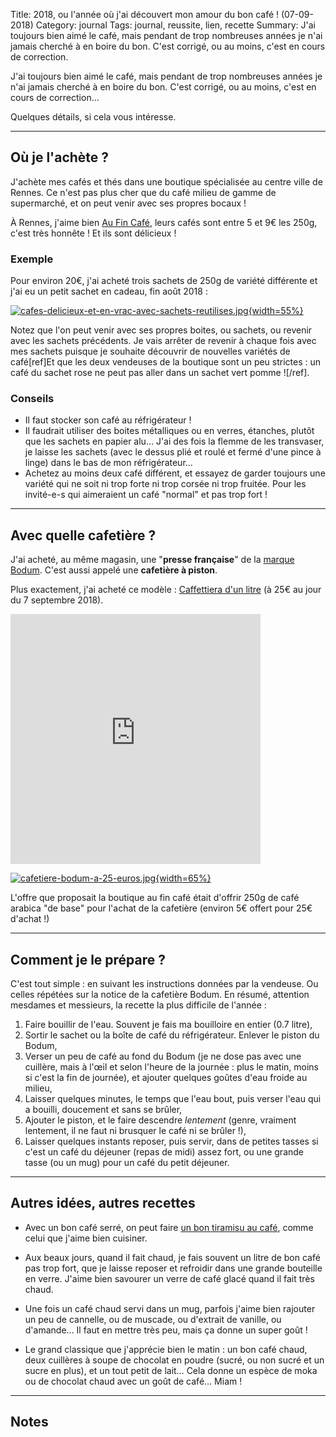 Title: 2018, ou l'année où j'ai découvert mon amour du bon café ! (07-09-2018)
Category: journal
Tags: journal, reussite, lien, recette
Summary: J'ai toujours bien aimé le café, mais pendant de trop nombreuses années je n'ai jamais cherché à en boire du bon. C'est corrigé, ou au moins, c'est en cours de correction.

J'ai toujours bien aimé le café, mais pendant de trop nombreuses années je n'ai jamais cherché à en boire du bon. C'est corrigé, ou au moins, c'est en cours de correction…

Quelques détails, si cela vous intéresse.

---

## Où je l'achète ?

J'achète mes cafés et thés dans une boutique spécialisée au centre ville de Rennes.
Ce n'est pas plus cher que du café milieu de gamme de supermarché, et on peut venir avec ses propres bocaux !

À Rennes, j'aime bien [Au Fin Café](http://www.aufincafe.com/entry-50-rennes.html), leurs cafés sont entre 5 et 9€ les 250g, c'est très honnête ! Et ils sont délicieux !

### Exemple
Pour environ 20€, j'ai acheté trois sachets de 250g de variété différente et j'ai eu un petit sachet en cadeau, fin août 2018 :

[![cafes-delicieux-et-en-vrac-avec-sachets-reutilises.jpg]({filename}images/cafes-delicieux-et-en-vrac-avec-sachets-reutilises.jpg){width=55%}]({filename}images/cafes-delicieux-et-en-vrac-avec-sachets-reutilises.jpg)

Notez que l'on peut venir avec ses propres boites, ou sachets, ou revenir avec les sachets précédents.
Je vais arrêter de revenir à chaque fois avec mes sachets puisque je souhaite découvrir de nouvelles variétés de café[ref]Et que les deux vendeuses de la boutique sont un peu strictes : un café du sachet rose ne peut pas aller dans un sachet vert pomme ![/ref].

### Conseils

- Il faut stocker son café au réfrigérateur !
- Il faudrait utiliser des boites métalliques ou en verres, étanches, plutôt que les sachets en papier alu… J'ai des fois la flemme de les transvaser, je laisse les sachets (avec le dessus plié et roulé et fermé d'une pince à linge) dans le bas de mon réfrigérateur…
- Achetez au moins deux café différent, et essayez de garder toujours une variété qui ne soit ni trop forte ni trop corsée ni trop fruitée. Pour les invité-e-s qui aimeraient un café "normal" et pas trop fort !

---

## Avec quelle cafetière ?

J'ai acheté, au même magasin, une "**presse française**" de la [marque Bodum](https://www.bodum.com/fr/fr/cafe). C'est aussi appelé une **cafetière à piston**.

Plus exactement, j'ai acheté ce modèle : [Caffettiera d'un litre](https://www.bodum.com/fr/fr/1918-01-caffettiera) (à 25€ au jour du 7 septembre 2018).

<iframe src="https://www.bodum.com/fr/fr/1918-01-caffettiera" frameborder="0" width="400" height="400">Aperçu de la page <a href="https://www.bodum.com/fr/fr/1918-01-caffettiera">www.bodum.com/fr/fr/1918-01-caffettiera</a></iframe>

[![cafetiere-bodum-a-25-euros.jpg]({filename}images/cafetiere-bodum-a-25-euros.jpg){width=65%}]({filename}images/cafetiere-bodum-a-25-euros.jpg)

L'offre que proposait la boutique au fin café était d'offrir 250g de café arabica "de base" pour l'achat de la cafetière (environ 5€ offert pour 25€ d'achat !)

---

## Comment je le prépare ?

C'est tout simple : en suivant les instructions données par la vendeuse. Ou celles répétées sur la notice de la cafetière Bodum.
En résumé, attention mesdames et messieurs, la recette la plus difficile de l'année :

1. Faire bouillir de l'eau. Souvent je fais ma bouilloire en entier (0.7 litre),
2. Sortir le sachet ou la boîte de café du réfrigérateur. Enlever le piston du Bodum,
3. Verser un peu de café au fond du Bodum (je ne dose pas avec une cuillère, mais à l'œil et selon l'heure de la journée : plus le matin, moins si c'est la fin de journée), et ajouter quelques goûtes d'eau froide au milieu,
4. Laisser quelques minutes, le temps que l'eau bout, puis verser l'eau qui a bouilli, doucement et sans se brûler,
5. Ajouter le piston, et le faire descendre *lentement* (genre, vraiment lentement, il ne faut ni brusquer le café ni se brûler !),
6. Laisser quelques instants reposer, puis servir, dans de petites tasses si c'est un café du déjeuner (repas de midi) assez fort, ou une grande tasse (ou un mug) pour un café du petit déjeuner.

---

## Autres idées, autres recettes

- Avec un bon café serré, on peut faire [un bon tiramisu au café](https://perso.crans.org/besson/cuisine/tiramisu-au-cafe.html), comme celui que j'aime bien cuisiner.

- Aux beaux jours, quand il fait chaud, je fais souvent un litre de bon café pas trop fort, que je laisse reposer et refroidir dans une grande bouteille en verre. J'aime bien savourer un verre de café glacé quand il fait très chaud.

- Une fois un café chaud servi dans un mug, parfois j'aime bien rajouter un peu de cannelle, ou de muscade, ou d'extrait de vanille, ou d'amande… Il faut en mettre très peu, mais ça donne un super goût !

- Le grand classique que j'apprécie bien le matin : un bon café chaud, deux cuillères à soupe de chocolat en poudre (sucré, ou non sucré et un sucre en plus), et un tout petit de lait… Cela donne un espèce de moka ou de chocolat chaud avec un goût de café… Miam !

---

## Notes
